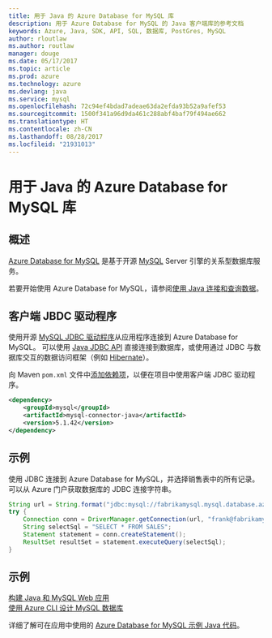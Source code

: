```yaml
---
title: 用于 Java 的 Azure Database for MySQL 库
description: 用于 Azure Database for MySQL 的 Java 客户端库的参考文档
keywords: Azure, Java, SDK, API, SQL, 数据库, PostGres, MySQL
author: rloutlaw
ms.author: routlaw
manager: douge
ms.date: 05/17/2017
ms.topic: article
ms.prod: azure
ms.technology: azure
ms.devlang: java
ms.service: mysql
ms.openlocfilehash: 72c94ef4bdad7adeae63da2efda93b52a9afef53
ms.sourcegitcommit: 1500f341a96d9da461c288abf4baf79f494ae662
ms.translationtype: HT
ms.contentlocale: zh-CN
ms.lasthandoff: 08/28/2017
ms.locfileid: "21931013"
---
```

# <a name="azure-database-for-mysql-libraries-for-java"></a>用于 Java 的 Azure Database for MySQL 库

## <a name="overview"></a>概述

[Azure Database for MySQL](/azure/sql-database/sql-database-technical-overview) 是基于开源 [MySQL](https://www.mysql.com/) Server 引擎的关系型数据库服务。 

若要开始使用 Azure Database for MySQL，请参阅[使用 Java 连接和查询数据](/azure/mysql/connect-java)。

## <a name="client-jbdc-driver"></a>客户端 JBDC 驱动程序

使用开源 [MySQL JDBC 驱动程序](https://dev.mysql.com/downloads/connector/j/)从应用程序连接到 Azure Database for MySQL。 可以使用 [Java JDBC API](https://docs.oracle.com/javase/8/docs/technotes/guides/jdbc/) 直接连接到数据库，或使用通过 JDBC 与数据库交互的数据访问框架（例如 [Hibernate](http://hibernate.org/)）。

向 Maven `pom.xml` 文件中[添加依赖项](https://maven.apache.org/guides/getting-started/index.html#How_do_I_use_external_dependencies)，以便在项目中使用客户端 JDBC 驱动程序。  

```XML
<dependency>
    <groupId>mysql</groupId>
    <artifactId>mysql-connector-java</artifactId>
    <version>5.1.42</version>
</dependency>
```   

## <a name="example"></a>示例

使用 JDBC 连接到 Azure Database for MySQL，并选择销售表中的所有记录。 可以从 Azure 门户获取数据库的 JDBC 连接字符串。

```java
String url = String.format("jdbc:mysql://fabrikamysql.mysql.database.azure.com:3306/fabrikamdb?verifyServerCertificate=true&useSSL=true&requireSSL=false");
try {
    Connection conn = DriverManager.getConnection(url, "frank@fabrikamysql", "aBcDeFgHiJkL");
    String selectSql = "SELECT * FROM SALES";
    Statement statement = conn.createStatement();
    ResultSet resultSet = statement.executeQuery(selectSql);
}
```

## <a name="samples"></a>示例

[构建 Java 和 MySQL Web 应用](/azure/app-service-web/app-service-web-tutorial-java-mysql)   
[使用 Azure CLI 设计 MySQL 数据库](/azure/mysql/tutorial-design-database-using-cli)   

详细了解可在应用中使用的 [Azure Database for MySQL 示例 Java 代码](https://azure.microsoft.com/resources/samples/?platform=java&term=mysql)。
